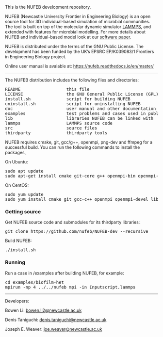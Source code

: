 This is the NUFEB development repository.

NUFEB (Newcastle University Frontier in Engineering Biology) is an open source tool for 3D individual-based simulation of microbial communities.
The tool is built on top of the molecular dynamic simulator [LAMMPS](https://lammps.sandia.gov), and extended with features for microbial modelling. 
For more details about NUFEB and individual-based model look at our [software paper](https://journals.plos.org/ploscompbiol/article?id=10.1371/journal.pcbi.1007125).

NUFEB is distributed under the terms of the GNU Public License. The development has been funded by the UK’s EPSRC EP/K039083/1 Frontiers in Engineering Biology project.

Online user manual is avaiable at: https://nufeb.readthedocs.io/en/master/ 

---------------------------------------------------------------------------

The NUFEB distribution includes the following files and directories:
<pre>
README                  this file 
LICENSE                 the GNU General Public License (GPL)
install.sh              script for building NUFEB 
uninstall.sh            script for uninstalling NUFEB 
doc                     user manual and other documentation 
examples                test problems and cases used in publications 
lib                     libraries NUFEB can be linked with 
lammps                  LAMMPS source code
src                     source files 
thirdparty              thirdparty tools
</pre>

NUFEB requires cmake, git, gcc/g++, openmpi, png-dev and ffmpeg for a successful build.
You can run the following commands to install the packages, 

On Ubuntu:
<pre>
sudo apt update
sudo apt-get install cmake git-core g++ openmpi-bin openmpi-common libopenmpi-dev libpng-dev ffmpeg
</pre>

On CentOS:
<pre>
sudo yum update
sudo yum install cmake git gcc-c++ openmpi openmpi-devel libpng-dev ffmpeg
</pre>

### Getting source
Get NUFEB source code and submodules for its thirdparty libraries:
<pre>
git clone https://github.com/nufeb/NUFEB-dev --recursive
</pre>

Build NUFEB:
<pre>
./install.sh
</pre>

### Running
Run a case in /examples after building NUFEB, for example:
<pre>
cd examples/biofilm-het
mpirun -np 4 ../../nufeb_mpi -in Inputscript.lammps
</pre>

---------------------------------------------------------------------------
Developers:

Bowen Li: bowen.li2@newcastle.ac.uk

Denis Taniguchi: denis.taniguchi@newcastle.ac.uk

Joseph E. Weaver: joe.weaver@newcastle.ac.uk
